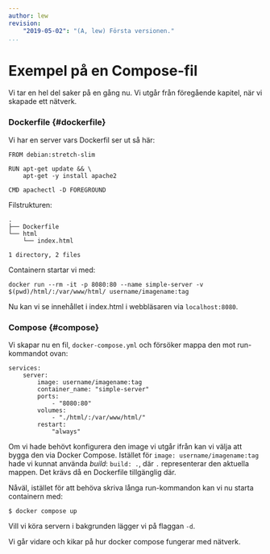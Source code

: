 ```yaml
---
author: lew
revision:
    "2019-05-02": "(A, lew) Första versionen."
...
```

Exempel på en Compose-fil
=======================

Vi tar en hel del saker på en gång nu. Vi utgår från föregående kapitel, när vi skapade ett nätverk.



### Dockerfile {#dockerfile}

Vi har en server vars Dockerfil ser ut så här:

```
FROM debian:stretch-slim

RUN apt-get update && \
    apt-get -y install apache2

CMD apachectl -D FOREGROUND
```

Filstrukturen:
```
.
├── Dockerfile
└── html
    └── index.html

1 directory, 2 files
```

Containern startar vi med:
```
docker run --rm -it -p 8080:80 --name simple-server -v $(pwd)/html/:/var/www/html/ username/imagename:tag
```

Nu kan vi se innehållet i index.html i webbläsaren via `localhost:8080`.



### Compose {#compose}

Vi skapar nu en fil, `docker-compose.yml` och försöker mappa den mot run-kommandot ovan:

```
services:
    server:
        image: username/imagename:tag
        container_name: "simple-server"
        ports:
            - "8080:80"
        volumes:
            - "./html/:/var/www/html/"
        restart:
            "always"
```

Om vi hade behövt konfigurera den image vi utgår ifrån kan vi välja att bygga den via Docker Compose. Istället för `image: username/imagename:tag` hade vi kunnat använda *build*: `build: .`, där `.` representerar den aktuella mappen. Det krävs då en Dockerfile tillgänglig där.

Nåväl, istället för att behöva skriva långa run-kommandon kan vi nu starta containern med:

```
$ docker compose up
```

Vill vi köra servern i bakgrunden lägger vi på flaggan `-d`.

Vi går vidare och kikar på hur docker compose fungerar med nätverk.
